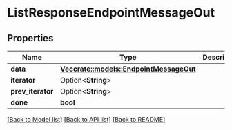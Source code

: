 # ListResponseEndpointMessageOut

## Properties

Name | Type | Description | Notes
------------ | ------------- | ------------- | -------------
**data** | [**Vec<crate::models::EndpointMessageOut>**](EndpointMessageOut.md) |  | 
**iterator** | Option<**String**> |  | [optional]
**prev_iterator** | Option<**String**> |  | [optional]
**done** | **bool** |  | 

[[Back to Model list]](../README.md#documentation-for-models) [[Back to API list]](../README.md#documentation-for-api-endpoints) [[Back to README]](../README.md)


